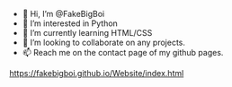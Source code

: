 - 👋 Hi, I’m @FakeBigBoi
- 👀 I’m interested in Python
- 🌱 I’m currently learning HTML/CSS
- 💞️ I’m looking to collaborate on any projects.
- 📫 Reach me on the contact page of my github pages.

https://fakebigboi.github.io/Website/index.html
